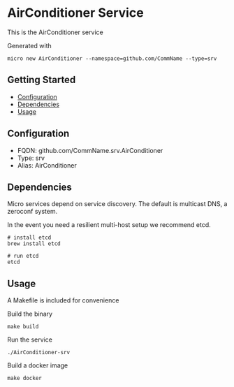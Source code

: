 # AirConditioner Service

This is the AirConditioner service

Generated with

```
micro new AirConditioner --namespace=github.com/CommName --type=srv
```

## Getting Started

- [Configuration](#configuration)
- [Dependencies](#dependencies)
- [Usage](#usage)

## Configuration

- FQDN: github.com/CommName.srv.AirConditioner
- Type: srv
- Alias: AirConditioner

## Dependencies

Micro services depend on service discovery. The default is multicast DNS, a zeroconf system.

In the event you need a resilient multi-host setup we recommend etcd.

```
# install etcd
brew install etcd

# run etcd
etcd
```

## Usage

A Makefile is included for convenience

Build the binary

```
make build
```

Run the service
```
./AirConditioner-srv
```

Build a docker image
```
make docker
```